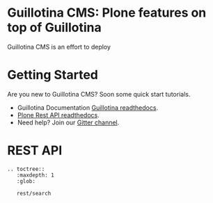 # Guillotina CMS: Plone features on top of Guillotina

Guillotina CMS is an effort to deploy

# Getting Started

Are you new to Guillotina CMS? Soon some quick start tutorials.

 - Guillotina Documentation [Guillotina readthedocs](https://guillotina.readthedocs.org).
 - [Plone Rest API readthedocs](restapi.readthedocs.io/en/latest/).
 - Need help? Join our [Gitter channel](https://gitter.im/plone/guillotina).


# REST API


```eval_rst
.. toctree::
   :maxdepth: 1
   :glob:

   rest/search
```
